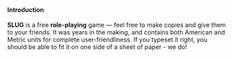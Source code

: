 #### Introduction

__SLUG__ is a free __role-playing__ game — feel free to make copies and 
give them to your friends. It was years in the making, and 
contains both American and Metric units for complete user-friendliness. 
If you typeset it right, you should be able to fit it on one side
of a sheet of paper - we do!